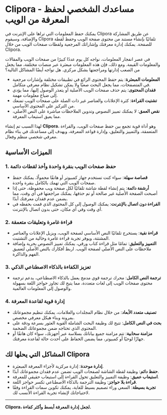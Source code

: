 # Clipora - مساعدك الشخصي لحفظ المعرفة من الويب

يمكنك حفظ المعلومات التي تراها على الإنترنت في Clipora عن طريق المشاركة والإضافة، وسيقوم Clipora تلقائيًا بإنشاء مستند من محتوى صفحة الويب وحفظ لقطة للصفحة. يمكنك إدارة معرفتك وإشاراتك المرجعية ولقطات صفحات الويب من خلال Clipora.

في عصر انفجار المعلومات، نواجه كل يوم عددًا كبيرًا من صفحات الويب والمقالات والمعلومات القيمة. ومع ذلك، فإن هذه المعلومات مبعثرة عبر منصات مختلفة، مما يجعل من الصعب إدارتها ومراجعتها بشكل مركزي. هل تواجه أيضًا المشاكل التالية؟

*   **المعلومات المبعثرة**: يتم حفظ المحتوى الرائع في تطبيقات مختلفة وإشارات مرجعية في المتصفحات، مما يجعل البحث صعبًا ولا يمكن تشكيل نظام معرفي متكامل.
*   **فقدان المحتوى**: يتم حذف صفحات الويب الأصلية أو يتعذر الوصول إليها، مما يؤدي إلى ضياع معلومات مهمة.
*   **تشتيت القراءة**: كثرة الإعلانات والعناصر غير ذات الصلة على صفحات الويب تمنعك من التركيز على المحتوى الأساسي.
*   **نقص العمق**: لا يمكنك تمييز النصوص وتدوين الملاحظات مباشرة على النص الأصلي، مما يعيق استيعاب المعرفة.

لهذا السبب تم إنشاء **Clipora**، وهو أداة قوية تجمع بين حفظ صفحات الويب، والقراءة المتعمقة، والتمييز والتعليق، وإدارة قواعد المعرفة، ويهدف إلى مساعدتك في بناء نظام معرفي شخصي منظم وفعال.

## الميزات الأساسية

### 1. حفظ صفحات الويب بنقرة واحدة وأخذ لقطات دائمة
- **قصاصة سهلة**: سواء كنت تستخدم جهاز كمبيوتر أو هاتفًا محمولًا، يمكنك حفظ صفحات الويب التي تهمك بالكامل بنقرة واحدة.
- **أرشفة دائمة**: يتم إنشاء لقطة شاشة تلقائيًا لكل صفحة ويب محفوظة، حتى إذا أصبحت الصفحة الأصلية غير صالحة أو تم حذفها، يمكنك مراجعتها في أي وقت، مما يضمن عدم فقدان معرفتك أبدًا.
- **القراءة دون اتصال بالإنترنت**: يمكنك الوصول إلى كل المحتوى الذي قمت بحفظه في أي وقت وفي أي مكان، حتى بدون اتصال بالإنترنت.

### 2. قراءة غامرة وتعليقات متعمقة
- **قراءة نقية**: يستخرج تلقائيًا النص الأساسي لصفحة الويب، ويزيل الإعلانات والعناصر المشتتة، ويوفر تجربة قراءة غامرة وخالية من التشتيت.
- **التمييز والتعليق**: تمامًا مثل قراءة كتاب ورقي، يمكنك تمييز النصوص بحرية وإضافة ملاحظات على النص الأصلي لصفحة الويب. اربط أفكارك بالنص الأصلي لتعميق الفهم والذاكرة.

### 3. تعزيز الكفاءة بالذكاء الاصطناعي الذكي
- **ترجمة النص الكامل**: محرك ترجمة قوي مدمج يعمل بالذكاء الاصطناعي، يدعم ترجمة محتوى صفحات الويب إلى لغات متعددة، مما يتيح لك تجاوز حواجز اللغة بسهولة والوصول إلى المعلومات العالمية.

### 4. إدارة قوية لقاعدة المعرفة
- **تصنيف متعدد الأبعاد**: من خلال نظام المجلدات والعلامات، يمكنك تنظيم مجموعاتك بمرونة وبناء هيكل معرفي مخصص.
- **بحث في النص الكامل**: تتيح لك وظيفة البحث الشاملة القوية العثور بسرعة ودقة على المحتوى الذي تحتاجه ضمن مجموعاتك الضخمة.
- **مزامنة سحابية**: تتم مزامنة جميع بياناتك بسلاسة عبر أجهزتك، سواء كان هاتفًا أو جهازًا لوحيًا أو كمبيوتر، مما يضمن الحفاظ على أحدث حالة لقاعدة معرفتك.

## المشاكل التي يحلها لك Clipora

*   **إدارة موحدة**: إدارة مركزية لأجزاء المعرفة المبعثرة.
*   **حفظ دائم**: وظيفة لقطة الشاشة لصفحات الويب تضمن عدم فقدان مجموعاتك أبدًا.
*   **استيعاب عميق**: وظيفة التمييز والتعليق تحول القراءة إلى استيعاب حقيقي للمعرفة.
*   **قراءة بلا حواجز**: وظيفة الترجمة بالذكاء الاصطناعي تكسر حواجز اللغة.
*   **تجربة بسيطة**: السعي وراء تصميم بسيط للغاية، يمكنك تكوين سمات القراءة وفقًا لاحتياجاتك لإنشاء تجربة القراءة الأنسب لك.

---

**Clipora، لجعل إدارة المعرفة أبسط وأكثر كفاءة.**